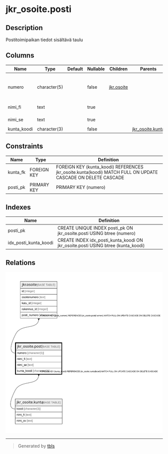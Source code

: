 # jkr_osoite.posti

## Description

Postitoimipaikan tiedot sisältävä taulu

## Columns

| Name | Type | Default | Nullable | Children | Parents | Comment |
| ---- | ---- | ------- | -------- | -------- | ------- | ------- |
| numero | character(5) |  | false | [jkr.osoite](jkr.osoite.md) |  | Taulun avaimena toimiva uniikki viisinumeroinen postinumero |
| nimi_fi | text |  | true |  |  | Postitoimipaikan nimi suomeksi |
| nimi_se | text |  | true |  |  | Postitoimipaikan nimi ruotsiksi |
| kunta_koodi | character(3) |  | false |  | [jkr_osoite.kunta](jkr_osoite.kunta.md) |  |

## Constraints

| Name | Type | Definition |
| ---- | ---- | ---------- |
| kunta_fk | FOREIGN KEY | FOREIGN KEY (kunta_koodi) REFERENCES jkr_osoite.kunta(koodi) MATCH FULL ON UPDATE CASCADE ON DELETE CASCADE |
| posti_pk | PRIMARY KEY | PRIMARY KEY (numero) |

## Indexes

| Name | Definition |
| ---- | ---------- |
| posti_pk | CREATE UNIQUE INDEX posti_pk ON jkr_osoite.posti USING btree (numero) |
| idx_posti_kunta_koodi | CREATE INDEX idx_posti_kunta_koodi ON jkr_osoite.posti USING btree (kunta_koodi) |

## Relations

![er](jkr_osoite.posti.svg)

---

> Generated by [tbls](https://github.com/k1LoW/tbls)
